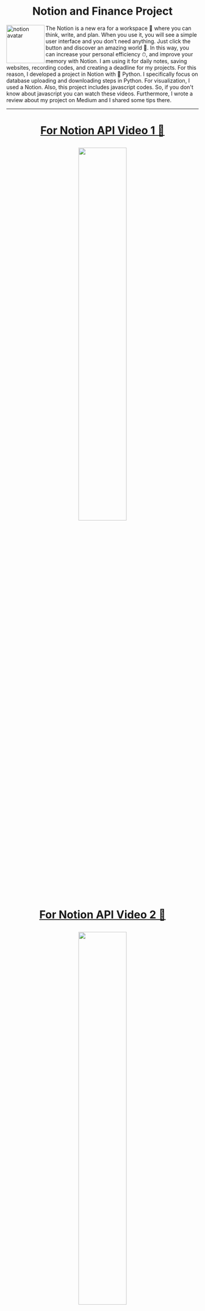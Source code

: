 <h1 align="center" id="title">Notion and Finance Project</h1>

<img src="https://github.com/Ybatuhan-EcoBooster/NotionFinanceProject/assets/110935969/085b1e7b-f2ae-4c85-b81f-9c4e366b5d71" alt="notion avatar" width="100" height="100" align="left">
The Notion is a new era for a workspace 📑 where you can think, write, and plan. When you use it, you will see a simple user interface and you don’t need anything. Just click the button and discover an amazing world 👻. In this way, you can increase your personal efficiency ⏱, and improve your memory with Notion. I am using it for daily notes, saving websites, recording codes, and creating a deadline for my projects. For this reason, I developed a project in Notion with 🐍 Python. I specifically focus on database uploading and downloading steps in Python. For visualization, I used a Notion. Also, this project includes javascript codes. So, if you don't know about javascript you can watch these videos. Furthermore, I wrote a review about my project on Medium and I shared some tips there. 

---
<h1><a href="https://www.youtube.com/watch?v=M1gu9MDucMA&ab_channel=PatrickLoeber" ><p align="center"> For Notion API Video 1 🎥</p></a></h1>

<p align="center"><a href="https://www.youtube.com/watch?v=M1gu9MDucMA&ab_channel=PatrickLoeber"><img src="https://images.unsplash.com/photo-1642132652859-3ef5a1048fd1?ixlib=rb-4.0.3&ixid=M3wxMjA3fDB8MHxwaG90by1wYWdlfHx8fGVufDB8fHx8fA%3D%3D&auto=format&fit=crop&w=1460&q=80" align="center" width="50%" height="50%"></p>

<h1><a href="https://www.youtube.com/watch?v=ec5m6t77eYM&ab_channel=ThomasFrankExplains" ><p align="center"> For Notion API Video 2 🎥</p></a></h1>

<p align="center"><a href="https://www.youtube.com/watch?v=KENSTonsiEc&ab_channel=IndyDevDan"><img src="https://images.unsplash.com/photo-1681583721832-7260a39e88f9?ixlib=rb-4.0.3&ixid=M3wxMjA3fDB8MHxwaG90by1wYWdlfHx8fGVufDB8fHx8fA%3D%3D&auto=format&fit=crop&w=1170&q=80" width="50%" height="50%"></p>

<h1><a href="https://www.youtube.com/watch?v=ec5m6t77eYM&ab_channel=ThomasFrankExplains" ><p align="center"> For Notion API Video 3 🎥</p></a></h1>

<p align="center"><a href="https://www.youtube.com/watch?v=KENSTonsiEc&ab_channel=IndyDevDan"><img src="https://images.unsplash.com/photo-1681583722627-3ad58f1cc0a7?ixlib=rb-4.0.3&ixid=M3wxMjA3fDB8MHxwaG90by1wYWdlfHx8fGVufDB8fHx8fA%3D%3D&auto=format&fit=crop&w=1170&q=80" align="center" width="50%" height="50%"></p>

---
<h1><a href="https://www.youtube.com/watch?v=ec5m6t77eYM&ab_channel=ThomasFrankExplains" ><p align="center"> Notion Finance Project Page</p></a></h1>

<p align="left"><a href="https://batuhanyildirim.notion.site/Notion-API-Finance-Project-dd15a7b958bf4c6494102517a03d8946?pvs=4"><img src="https://github.com/Ybatuhan-EcoBooster/NotionFinanceProject/assets/110935969/e1331ecb-8776-4a1a-a451-1b8ad0c2f339" idth="50%" height="50%"></p>

---

# Jupyter Notebooks Workbooks 🗂

I provide some financial formulas for you, you can check and improve your financial knowledge in there. Moreover, when you access my [Notion Finance Project page](https://batuhanyildirim.notion.site/Notion-API-Test-dd15a7b958bf4c6494102517a03d8946?pvs=4), You may read the financial formulas description.

* [Formulas Woorkbook](https://github.com/Ybatuhan-EcoBooster/NotionFinanceProject/blob/main/WorkCodes/ForumlasWorkBook.ipynb)

I created a database about Financial Accounting Glossary for you. It includes keywords for understanding Financial Accounting. You can find [Financial Accounting Glossary](https://www.notion.so/batuhanyildirim/Finance-Dictionary-Libraries-743da84b1de540df8da8c5d5d8460c79?pvs=4) on Notion. Also, I provied script to reach database with Python. 

 * [Financial Accounting Glossary](https://github.com/Ybatuhan-EcoBooster/NotionFinanceProject/blob/main/Finance_Glossary/Finance_Glossary.ipynb)

---

## [CodeSaving](https://github.com/Ybatuhan-EcoBooster/NotionFinanceProject/blob/main/CodeSaving.py) 

When you need to push your scripts automatically at Notion. You can use this [CodeSaving](https://github.com/Ybatuhan-EcoBooster/NotionFinanceProject/blob/main/CodeSaving.py)

Also, I provide a [test file](https://github.com/Ybatuhan-EcoBooster/NotionFinanceProject/tree/main/test_codes) for your work in .txt format. 

This Python file's aim is a push code automatically to your report. So, this function is not available for more than 8000 lines.

---
## 📌 Sources 

<img src="https://github.com/Ybatuhan-EcoBooster/NotionFinanceProject/assets/110935969/89f6f749-f96f-4132-8534-9f38a4bcefac" alt="notion avatar" width="15%" height="15%" align="right">

- [AlphaVantage API](https://www.alphavantage.co/)
- [Yfinance](https://pypi.org/project/yfinance/)
- [Tiingo API](https://www.tiingo.com/)
- [Yahoo Finance](https://finance.yahoo.com/)
- [Notion API](https://developers.notion.com/)
- [Notion2Charts](https://notion2charts.com/)
- [My Medium Review](https://medium.com/@BatuhanYildirim1148/can-notion-api-be-data-analyst-visualization-for-python-users-332cdf5d919)

---
# Notes:

# For My Work Plan Template 📑

[💲Finance Data Analyst For Python Planner](https://pixelpallette.gumroad.com/l/FinanceDataAnalystPlanner?layout=profile)
---
